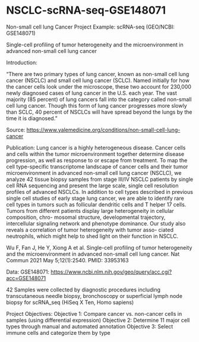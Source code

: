 # NSCLC-scRNA-seq-GSE148071
Non-small cell lung Cancer Project Example: scRNA-seq (GEO/NCBI: GSE148071)

Single-cell profiling of tumor heterogeneity and the microenvironment in advanced non-small cell lung cancer

Introduction:

“There are two primary types of lung cancer, known as non-small cell lung cancer (NSCLC) and small cell lung cancer (SCLC). Named initially for how the cancer cells look under the microscope, these two account for 230,000 newly diagnosed cases of lung cancer in the U.S. each year. The vast majority (85 percent) of lung cancers fall into the category called non-small cell lung cancer. Though this form of lung cancer progresses more slowly than SCLC, 40 percent of NSCLCs will have spread beyond the lungs by the time it is diagnosed.”

Source: https://www.yalemedicine.org/conditions/non-small-cell-lung-cancer

Publication:
Lung cancer is a highly heterogeneous disease. Cancer cells and cells within the tumor microenvironment together determine disease progression, as well as response to or escape from treatment. To map the cell type-specific transcriptome landscape of cancer cells and their tumor microenvironment in advanced non-small cell lung cancer (NSCLC), we analyze 42 tissue biopsy samples from stage III/IV NSCLC patients by single cell RNA sequencing and present the large scale, single cell resolution profiles of advanced NSCLCs. In addition to cell types described in previous single cell studies of early stage lung cancer, we are able to identify rare cell types in tumors such as follicular dendritic cells and T helper 17 cells. Tumors from different patients display large heterogeneity in cellular composition, chro- mosomal structure, developmental trajectory, intercellular signaling network and phenotype dominance. Our study also reveals a correlation of tumor heterogeneity with tumor asso- ciated neutrophils, which might help to shed light on their function in NSCLC.

Wu F, Fan J, He Y, Xiong A et al. Single-cell profiling of tumor heterogeneity and the microenvironment in advanced non-small cell lung cancer. Nat Commun 2021 May 5;12(1):2540. PMID: 33953163

Data:
GSE148071:
https://www.ncbi.nlm.nih.gov/geo/query/acc.cgi?acc=GSE148071

42 Samples were collected by diagnostic procedures including transcutaneous needle biopsy, bronchoscopy or superficial lymph node biopsy for scRNA_seq (HiSeq X Ten, Homo sapiens)

Project Objectives:
Objective 1: Compare cancer vs. non-cancer cells in samples (using differential expression)
Objective 2: Determine 11 major cell types through manual and automated annotation
Objective 3: Select immune cells and categorize them by type

